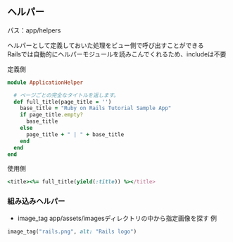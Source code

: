 ## ヘルパー
パス：app/helpers

ヘルパーとして定義しておいた処理をビュー側で呼び出すことができる  
Railsでは自動的にヘルパーモジュールを読みこんでくれるため、includeは不要

定義側
```ruby
module ApplicationHelper

  # ページごとの完全なタイトルを返します。
  def full_title(page_title = '')
    base_title = "Ruby on Rails Tutorial Sample App"
    if page_title.empty?
      base_title
    else
      page_title + " | " + base_title
    end
  end
end
```

使用側
```ruby
<title><%= full_title(yield(:title)) %></title>
```

### 組み込みヘルパー
- image_tag
app/assets/imagesディレクトリの中から指定画像を探す
例
```ruby
image_tag("rails.png", alt: "Rails logo")
```